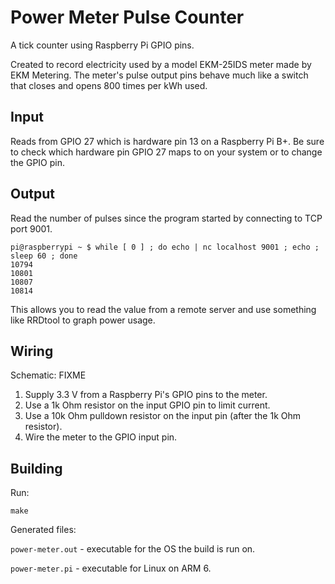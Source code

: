 Power Meter Pulse Counter
================

A tick counter using Raspberry Pi GPIO pins.

Created to record electricity used by a model EKM-25IDS meter made by EKM Metering.  The meter's pulse output pins behave much like a switch that closes and opens 800 times per kWh used.


Input
----------------

Reads from GPIO 27 which is hardware pin 13 on a Raspberry Pi B+.  Be sure to check which hardware pin GPIO 27 maps to on your system or to change the GPIO pin.

Output
----------------

Read the number of pulses since the program started by connecting to TCP port 9001.

```
pi@raspberrypi ~ $ while [ 0 ] ; do echo | nc localhost 9001 ; echo ; sleep 60 ; done
10794
10801
10807
10814
```

This allows you to read the value from a remote server and use something like RRDtool to graph power usage.


Wiring
----------------

Schematic:
FIXME

1. Supply 3.3 V from a Raspberry Pi's GPIO pins to the meter.
2. Use a 1k Ohm resistor on the input GPIO pin to limit current.
3. Use a 10k Ohm pulldown resistor on the input pin (after the 1k Ohm resistor).
4. Wire the meter to the GPIO input pin.


Building
----------------

Run:

`make`

Generated files:

`power-meter.out` - executable for the OS the build is run on.

`power-meter.pi` - executable for Linux on ARM 6.
